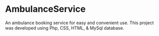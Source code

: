 # AmbulanceService
An ambulance booking service for easy and convenient use. This project was developed using Php, CSS, HTML, &amp; MySql database. 
